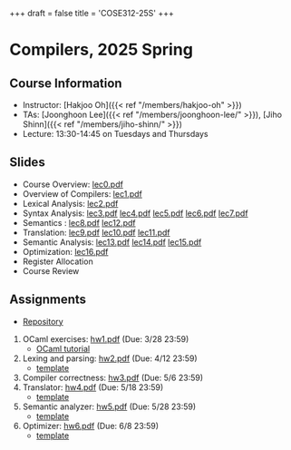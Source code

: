 +++
draft = false
title = 'COSE312-25S'
+++

# Compilers, 2025 Spring

## Course Information

- Instructor: [Hakjoo Oh]({{< ref "/members/hakjoo-oh" >}})
- TAs: [Joonghoon Lee]({{< ref "/members/joonghoon-lee/" >}}), [Jiho Shinn]({{< ref "/members/jiho-shinn/" >}})
- Lecture: 13:30-14:45 on Tuesdays and Thursdays 


## Slides

- Course Overview: [lec0.pdf](./slides/lec0.pdf)
- Overview of Compilers: [lec1.pdf](./slides/lec1.pdf)
- Lexical Analysis: [lec2.pdf](./slides/lec2.pdf)
- Syntax Analysis: [lec3.pdf](./slides/lec3.pdf) [lec4.pdf](./slides/lec4.pdf) [lec5.pdf](./slides/lec5.pdf) [lec6.pdf](./slides/lec6.pdf) [lec7.pdf](./slides/lec7.pdf)
- Semantics : [lec8.pdf](./slides/lec8.pdf) [lec12.pdf](./slides/lec12.pdf)
- Translation: [lec9.pdf](./slides/lec9.pdf) [lec10.pdf](./slides/lec10.pdf) [lec11.pdf](./slides/lec11.pdf)
- Semantic Analysis: [lec13.pdf](./slides/lec13.pdf) [lec14.pdf](./slides/lec14.pdf) [lec15.pdf](./slides/lec15.pdf)
- Optimization: [lec16.pdf](./slides/lec16.pdf)
- Register Allocation
- Course Review

## Assignments
- [Repository](https://github.com/kupl-courses/COSE312-2025spring)
1. OCaml exercises: [hw1.pdf](./hw/hw1.pdf) (Due: 3/28 23:59)
    - [OCaml tutorial](./ocaml-tutorial.pdf)
2. Lexing and parsing: [hw2.pdf](./hw/hw2.pdf) (Due: 4/12 23:59)
    - [template](https://github.com/kupl-courses/COSE312-2025spring/tree/main/hw2)
3. Compiler correctness: [hw3.pdf](./hw/hw3.pdf) (Due: 5/6 23:59)
4. Translator: [hw4.pdf](./hw/hw4.pdf) (Due: 5/18 23:59)
    - [template](https://github.com/kupl-courses/COSE312-2025spring/tree/main/hw456/translator.ml)
5. Semantic analyzer: [hw5.pdf](./hw/hw5.pdf) (Due: 5/28 23:59)
    - [template](https://github.com/kupl-courses/COSE312-2025spring/blob/main/hw456/analyzer.ml)
6. Optimizer: [hw6.pdf](./hw/hw6.pdf) (Due: 6/8 23:59)
    - [template](https://github.com/kupl-courses/COSE312-2025spring/tree/main/hw456/optimizer.ml)
